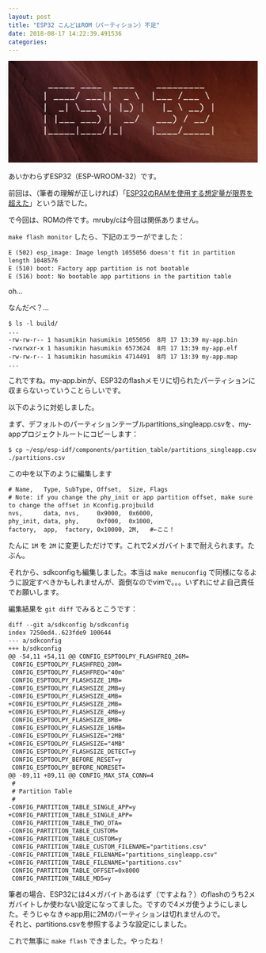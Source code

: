 ```yaml
---
layout: post
title: "ESP32 こんどはROM（パーティション）不足"
date: 2018-08-17 14:22:39.491536
categories: 
---
```


![](/assets/images/201808/esp32.png)

あいかわらずESP32（ESP-WROOM-32）です。


前回は、（筆者の理解が正しければ）「[ESP32のRAMを使用する想定量が限界を超えた](/hasumin/esp32-mrubyc-not-fit-in-region)」という話でした。


で今回は、ROMの件です。mruby/cは今回は関係ありません。


`make flash monitor` したら、下記のエラーがでました：

```
E (502) esp_image: Image length 1055056 doesn't fit in partition length 1048576
E (510) boot: Factory app partition is not bootable
E (516) boot: No bootable app partitions in the partition table
```

oh...


なんだべ？...

```
$ ls -l build/
...
-rw-rw-r-- 1 hasumikin hasumikin 1055056  8月 17 13:39 my-app.bin
-rwxrwxr-x 1 hasumikin hasumikin 6573624  8月 17 13:39 my-app.elf
-rw-rw-r-- 1 hasumikin hasumikin 4714491  8月 17 13:39 my-app.map
...
```

これですね。my-app.binが、ESP32のflashメモリに切られたパーティションに収まらないっていうことらしいです。


以下のように対処しました。


まず、デフォルトのパーティションテーブルpartitions_singleapp.csvを、my-appプロジェクトルートにコピーします：

```
$ cp ~/esp/esp-idf/components/partition_table/partitions_singleapp.csv ./partitions.csv
```

この中を以下のように編集します

```
# Name,   Type, SubType, Offset,  Size, Flags
# Note: if you change the phy_init or app partition offset, make sure to change the offset in Kconfig.projbuild
nvs,      data, nvs,     0x9000,  0x6000,
phy_init, data, phy,     0xf000,  0x1000,
factory,  app,  factory, 0x10000, 2M,   #←ここ！
```

たんに `1M` を `2M` に変更しただけです。これで2メガバイトまで耐えられます。たぶん。


それから、sdkconfigも編集しました。本当は `make menuconfig` で同様になるように設定すべきかもしれませんが、面倒なのでvimで。。。いずれにせよ自己責任でお願いします。

編集結果を `git diff` でみるとこうです：

```
diff --git a/sdkconfig b/sdkconfig
index 7250ed4..623fde9 100644
--- a/sdkconfig
+++ b/sdkconfig
@@ -54,11 +54,11 @@ CONFIG_ESPTOOLPY_FLASHFREQ_26M=
 CONFIG_ESPTOOLPY_FLASHFREQ_20M=
 CONFIG_ESPTOOLPY_FLASHFREQ="40m"
 CONFIG_ESPTOOLPY_FLASHSIZE_1MB=
-CONFIG_ESPTOOLPY_FLASHSIZE_2MB=y
-CONFIG_ESPTOOLPY_FLASHSIZE_4MB=
+CONFIG_ESPTOOLPY_FLASHSIZE_2MB=
+CONFIG_ESPTOOLPY_FLASHSIZE_4MB=y
 CONFIG_ESPTOOLPY_FLASHSIZE_8MB=
 CONFIG_ESPTOOLPY_FLASHSIZE_16MB=
-CONFIG_ESPTOOLPY_FLASHSIZE="2MB"
+CONFIG_ESPTOOLPY_FLASHSIZE="4MB"
 CONFIG_ESPTOOLPY_FLASHSIZE_DETECT=y
 CONFIG_ESPTOOLPY_BEFORE_RESET=y
 CONFIG_ESPTOOLPY_BEFORE_NORESET=
@@ -89,11 +89,11 @@ CONFIG_MAX_STA_CONN=4
 #
 # Partition Table
 #
-CONFIG_PARTITION_TABLE_SINGLE_APP=y
+CONFIG_PARTITION_TABLE_SINGLE_APP=
 CONFIG_PARTITION_TABLE_TWO_OTA=
-CONFIG_PARTITION_TABLE_CUSTOM=
+CONFIG_PARTITION_TABLE_CUSTOM=y
 CONFIG_PARTITION_TABLE_CUSTOM_FILENAME="partitions.csv"
-CONFIG_PARTITION_TABLE_FILENAME="partitions_singleapp.csv"
+CONFIG_PARTITION_TABLE_FILENAME="partitions.csv"
 CONFIG_PARTITION_TABLE_OFFSET=0x8000
 CONFIG_PARTITION_TABLE_MD5=y
```

筆者の場合、ESP32には4メガバイトあるはず（ですよね？）のflashのうち2メガバイトしか使わない設定になってました。ですので4メガ使うようにしました。そうじゃなきゃapp用に2Mのパーティションは切れませんので。  
それと、partitions.csvを参照するような設定にしました。


これで無事に `make flash` できました。やったね！


